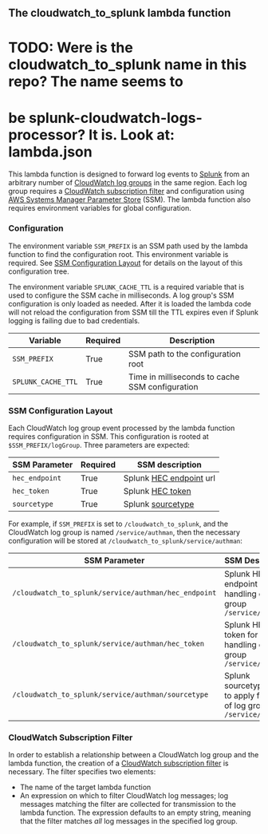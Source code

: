 ## The cloudwatch_to_splunk lambda function

# TODO: Were is the cloudwatch_to_splunk name in this repo? The name seems to
# be splunk-cloudwatch-logs-processor? It is. Look at: lambda.json

This lambda function is designed to forward log events to
[Splunk](https://www.splunk.com/) from an arbitrary number of
[CloudWatch log
groups](https://docs.aws.amazon.com/AmazonCloudWatch/latest/logs/CloudWatchLogsConcepts.html)
in the same region.  Each log group requires a [CloudWatch subscription
filter](https://docs.aws.amazon.com/AmazonCloudWatch/latest/logs/CreateSubscriptionFilter.html)
and configuration using [AWS Systems Manager Parameter
Store](https://docs.aws.amazon.com/systems-manager/latest/userguide/systems-manager-paramstore.html)
(SSM). The lambda function also requires environment variables for
global configuration.

### Configuration

The environment variable `SSM_PREFIX` is an SSM path used by the
lambda function to find the configuration root. This environment
variable is required. See [SSM Configuration
Layout](#SSM-Configuration-Layout) for details on the layout of
this configuration tree.

The environment variable `SPLUNK_CACHE_TTL` is a required variable
that is used to configure the SSM cache in milliseconds. A log group's
SSM configuration is only loaded as needed. After it is loaded the
lambda code will not reload the configuration from SSM till the TTL
expires even if Splunk logging is failing due to bad credentials.

Variable | Required | Description
-------- | -------- | ------------
`SSM_PREFIX` | True | SSM path to the configuration root |
`SPLUNK_CACHE_TTL` | True | Time in milliseconds to cache SSM configuration |

### SSM Configuration Layout

Each CloudWatch log group event processed by the lambda function
requires configuration in SSM. This configuration is rooted at
`$SSM_PREFIX/logGroup`. Three parameters are expected:

SSM Parameter | Required | SSM description
------------- | -------- | -------------
| `hec_endpoint` | True | Splunk [HEC endpoint](http://dev.splunk.com/view/event-collector/SP-CAAAE7G) url |
| `hec_token` | True | Splunk [HEC token](http://dev.splunk.com/view/event-collector/SP-CAAAE7C) |
| `sourcetype` | True | Splunk [sourcetype](https://docs.splunk.com/Documentation/Splunk/7.2.3/Data/Listofpretrainedsourcetypes) |

For example, if `SSM_PREFIX` is set to `/cloudwatch_to_splunk`, and
the CloudWatch log group is named `/service/authman`, then the
necessary configuration will be stored at
`/cloudwatch_to_splunk/service/authman`:

SSM Parameter  | SSM Description
------------- | -------------
| `/cloudwatch_to_splunk/service/authman/hec_endpoint` | Splunk HEC endpoint for handling of log group `/service/authman` |
| `/cloudwatch_to_splunk/service/authman/hec_token` | Splunk HEC token for handling of log group `/service/authman` |
| `/cloudwatch_to_splunk/service/authman/sourcetype` | Splunk sourcetype value to apply for logs of log group `/service/authman` |

### CloudWatch Subscription Filter

In order to establish a relationship between a CloudWatch log group
and the lambda function, the creation of a [CloudWatch subscription
filter](https://docs.aws.amazon.com/AmazonCloudWatch/latest/logs/CreateSubscriptionFilter.html)
is necessary. The filter specifies two elements:

* The name of the target lambda function
* An expression on which to filter CloudWatch log messages; log
messages matching the filter are collected for transmission to the
lambda function. The expression defaults to an empty string, meaning
that the filter matches *all* log messages in the specified log
group.
